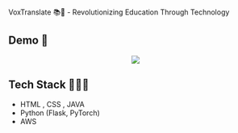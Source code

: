 VoxTranslate 📚🎥 - Revolutionizing Education Through Technology


## Demo 📱
<p align="center">
  <img src="./Video/demo1.gif">
</p>


## Tech Stack 🧑🏻‍💻
- HTML , CSS , JAVA 
- Python (Flask, PyTorch)
- AWS

